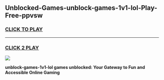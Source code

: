 
## Unblocked-Games-unblock-games-1v1-lol-Play-Free-ppvsw
<h3>
<a href="https://premium76.site?title=unblock-games-1v1-lol&ref=21A">CLICK TO PLAY</a></h3>
<hr>

<h3>
<a href="https://premium76.site?title=unblock-games-1v1-lol&ref=21A">CLICK 2 PLAY</a>
  
</h3>

<a href="https://premium76.site?title=unblock-games-1v1-lol&ref=21A"><img src="https://clearcache.store/games.png"></a>


**unblock-games-1v1-lol games unblocked: Your Gateway to Fun and Accessible Online Gaming**
